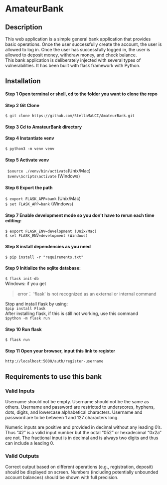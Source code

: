 # AmateurBank
## Description
This web application is a simple general bank application that provides basic operations. 
Once the user successfully create the account, the user is allowed to log in.
Once the user has successfully logged in, the user is allowed to deposit money, withdraw money, and check balance.   
This bank application is deliberately injected with several types of vulnerabilities.
It has been built with flask framework with Python.

## Installation
#### Step 1 Open terminal or shell, cd to the folder you want to clone the repo 

#### Step 2 Git Clone
```$ git clone https://github.com/StellaMaUCI/AmateurBank.git ```
#### Step 3 Cd to AmateurBank directory
#### Step 4 Instantiate venv
```$ python3 -m venv venv```
#### Step 5 Activate venv 
``` $source ./venv/bin/activate```(Unix/Mac)  
``` $venv\Scripts\activate``` (Windows)
#### Step 6 Export the path
```$ export FLASK_APP=bank``` (Unix/Mac)  
```$ set FLASK_APP=bank``` (Windows)
#### Step 7 Enable development mode so you don't have to rerun each time editing:
```$ export FLASK_ENV=development (Unix/Mac)```  
```$ set FLASK_ENV=development (Windows)```
#### Step 8 install dependencies as you need
```$ pip install -r "requirements.txt"```
#### Step 9 Initialize the sqlite database:
```$ flask init-db```  
Windows: if you get 
>error： 'flask' is not recognized as an external or internal command
> 
Stop and install flask by using:  
```$pip install Flask```  
After installing flask, if this is still not working, use this command     
```$python -m flask run```
#### Step 10 Run flask
```$ flask run```
#### Step 11 Open your browser, input this link to register
```http://localhost:5000/auth/register-username```  

## Requirements to use this bank
### Valid Inputs
Username should not be empty.
Username should not be the same as others.
Username and password are restricted to underscores, hyphens, dots, digits, and lowercase alphabetical characters.
Username and password are to be between 1 and 127 characters long.

Numeric inputs are positive and provided in decimal without any leading 0’s. 
Thus “42” is a valid input number but the octal “052” or hexadecimal “0x2a” are not. 
The fractional input is in decimal and is always two digits and thus can include a leading 0.

### Valid Outputs
Correct output based on different operations (e.g., registration, deposit) should be displayed on screen. 
Numbers (including potentially unbounded account balances) should be shown with full precision.
